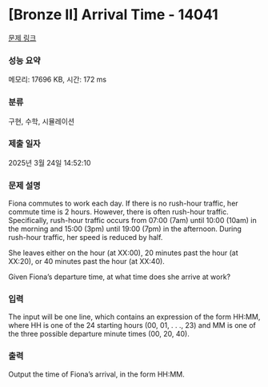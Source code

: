 # [Bronze II] Arrival Time - 14041 

[문제 링크](https://www.acmicpc.net/problem/14041) 

### 성능 요약

메모리: 17696 KB, 시간: 172 ms

### 분류

구현, 수학, 시뮬레이션

### 제출 일자

2025년 3월 24일 14:52:10

### 문제 설명

<p>Fiona commutes to work each day. If there is no rush-hour traffic, her commute time is 2 hours. However, there is often rush-hour traffic. Specifically, rush-hour traffic occurs from 07:00 (7am) until 10:00 (10am) in the morning and 15:00 (3pm) until 19:00 (7pm) in the afternoon. During rush-hour traffic, her speed is reduced by half.</p>

<p>She leaves either on the hour (at XX:00), 20 minutes past the hour (at XX:20), or 40 minutes past the hour (at XX:40).</p>

<p>Given Fiona’s departure time, at what time does she arrive at work?</p>

### 입력 

 <p>The input will be one line, which contains an expression of the form HH:MM, where HH is one of the 24 starting hours (00, 01, . . ., 23) and MM is one of the three possible departure minute times (00, 20, 40).</p>

### 출력 

 <p>Output the time of Fiona’s arrival, in the form HH:MM.</p>

